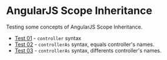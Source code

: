 # AngularJS Scope Inheritance

Testing some concepts of AngularJS Scope Inheritance.

* [Test 01](https://github.com/ericdouglas/angular-scope-inheritance/tree/gh-pages/src/01-test) - `controller` syntax
* [Test 02](https://github.com/ericdouglas/angular-scope-inheritance/tree/gh-pages/src/02-test) - `controllerAs` syntax, equals controller's names.
* [Test 03](https://github.com/ericdouglas/angular-scope-inheritance/tree/gh-pages/src/03-test) - `controllerAs` syntax, differents controller's names.
